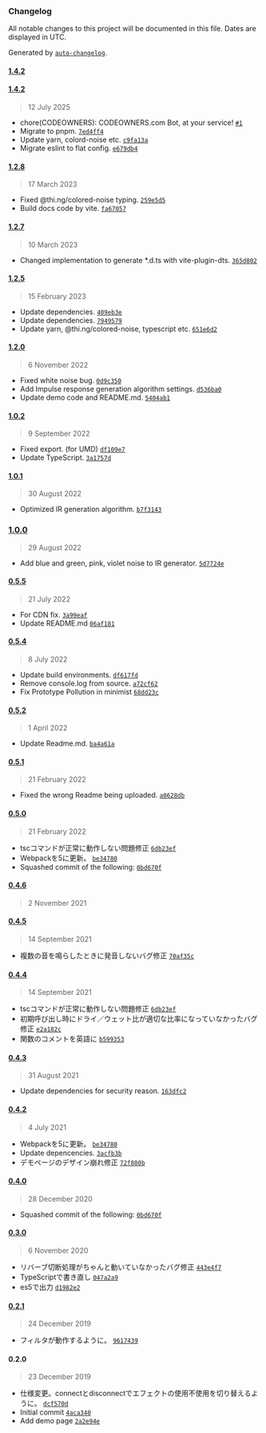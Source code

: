 ### Changelog

All notable changes to this project will be documented in this file. Dates are displayed in UTC.

Generated by [`auto-changelog`](https://github.com/CookPete/auto-changelog).

#### [1.4.2](https://github.com/logue/Reverb.js/compare/1.4.2...1.4.2)

#### [1.4.2](https://github.com/logue/Reverb.js/compare/1.2.8...1.4.2)

> 12 July 2025

- chore(CODEOWNERS): CODEOWNERS.com Bot, at your service! [`#1`](https://github.com/logue/Reverb.js/pull/1)
- Migrate to pnpm. [`7ed4ff4`](https://github.com/logue/Reverb.js/commit/7ed4ff4ec9a1f1b5ffd5c7869724990bd9a78f6c)
- Update yarn, colord-noise etc. [`c9fa13a`](https://github.com/logue/Reverb.js/commit/c9fa13a292ca5e8f0597a321dc79dbd37d361182)
- Migrate eslint to flat config. [`e679db4`](https://github.com/logue/Reverb.js/commit/e679db43ceeb3733acdb41292bbca7961463580d)

#### [1.2.8](https://github.com/logue/Reverb.js/compare/1.2.7...1.2.8)

> 17 March 2023

- Fixed @thi.ng/colored-noise typing. [`259e5d5`](https://github.com/logue/Reverb.js/commit/259e5d5ea458ca034c8fd1832afac8c72bfb0c71)
- Build docs code by vite. [`fa67057`](https://github.com/logue/Reverb.js/commit/fa6705757155feec98f13901cce0299b4e2388ad)

#### [1.2.7](https://github.com/logue/Reverb.js/compare/1.2.5...1.2.7)

> 10 March 2023

- Changed implementation to generate *.d.ts with vite-plugin-dts. [`365d802`](https://github.com/logue/Reverb.js/commit/365d802dc7faf077c13d754642684b8f3d5abe24)

#### [1.2.5](https://github.com/logue/Reverb.js/compare/1.2.0...1.2.5)

> 15 February 2023

- Update dependencies. [`409eb3e`](https://github.com/logue/Reverb.js/commit/409eb3e5ca6a4174ad0fa5ef3ec510e971fe2cd5)
- Update dependencies. [`7949579`](https://github.com/logue/Reverb.js/commit/7949579e3afb6af5fd2b12abc41b19942a609470)
- Update yarn, @thi.ng/colored-noise, typescript etc. [`651e6d2`](https://github.com/logue/Reverb.js/commit/651e6d2e4ac49093310cd257f1c742293d688a82)

#### [1.2.0](https://github.com/logue/Reverb.js/compare/1.0.2...1.2.0)

> 6 November 2022

- Fixed white noise bug. [`0d9c350`](https://github.com/logue/Reverb.js/commit/0d9c350c9d1d2713dd1cabfff97d9c4b0fb99d5e)
- Add Impulse response generation algorithm settings. [`d536ba0`](https://github.com/logue/Reverb.js/commit/d536ba013d9fb75628eada08e1eb5fb9f9db8ec3)
- Update demo code and README.md. [`5404ab1`](https://github.com/logue/Reverb.js/commit/5404ab1ac3cb35106a7c01c8f2ada5dc2656837c)

#### [1.0.2](https://github.com/logue/Reverb.js/compare/1.0.1...1.0.2)

> 9 September 2022

- Fixed export. (for UMD) [`df109e7`](https://github.com/logue/Reverb.js/commit/df109e78eccce3e68238062c17ff2d8559f370fa)
- Update TypeScript. [`3a1757d`](https://github.com/logue/Reverb.js/commit/3a1757d3ddc265563384b36f1512b32374668393)

#### [1.0.1](https://github.com/logue/Reverb.js/compare/1.0.0...1.0.1)

> 30 August 2022

- Optimized IR generation algorithm. [`b7f3143`](https://github.com/logue/Reverb.js/commit/b7f3143d1c2118fd0b08f27dd72b7c0ea9b746b4)

### [1.0.0](https://github.com/logue/Reverb.js/compare/0.5.5...1.0.0)

> 29 August 2022

- Add blue and green, pink, violet noise to IR generator. [`5d7724e`](https://github.com/logue/Reverb.js/commit/5d7724e9e0a4bc3cab36966f99b2e7391b28f174)

#### [0.5.5](https://github.com/logue/Reverb.js/compare/0.5.4...0.5.5)

> 21 July 2022

- For CDN fix. [`3a99eaf`](https://github.com/logue/Reverb.js/commit/3a99eaf18f72c23ca1df29811c435cc7235ac365)
- Update README.md [`06af181`](https://github.com/logue/Reverb.js/commit/06af1810a76bdb99a2d0462cd031c968b7f84045)

#### [0.5.4](https://github.com/logue/Reverb.js/compare/0.5.2...0.5.4)

> 8 July 2022

- Update build environments. [`df617fd`](https://github.com/logue/Reverb.js/commit/df617fd1637f4abf8692f9bcf40e54631b9be439)
- Remove console.log from source. [`a72cf62`](https://github.com/logue/Reverb.js/commit/a72cf62beb7580d229928ef475acc7ab4821671f)
- Fix Prototype Pollution in minimist [`68dd23c`](https://github.com/logue/Reverb.js/commit/68dd23c6789412b41f9e1a4e65543eb89ace6771)

#### [0.5.2](https://github.com/logue/Reverb.js/compare/0.5.1...0.5.2)

> 1 April 2022

- Update Readme.md. [`ba4a61a`](https://github.com/logue/Reverb.js/commit/ba4a61a7ad1fc16df07a4a585ecab55aa98366b7)

#### [0.5.1](https://github.com/logue/Reverb.js/compare/0.5.0...0.5.1)

> 21 February 2022

- Fixed the wrong Readme being uploaded. [`a0628db`](https://github.com/logue/Reverb.js/commit/a0628dbdc4a95e111380f01e487013388dcc4efe)

#### [0.5.0](https://github.com/logue/Reverb.js/compare/0.4.6...0.5.0)

> 21 February 2022

- tscコマンドが正常に動作しない問題修正 [`6db23ef`](https://github.com/logue/Reverb.js/commit/6db23ef67d7c4f855b70829d04ef6b29b4ca564e)
- Webpackを5に更新。 [`be34780`](https://github.com/logue/Reverb.js/commit/be34780ac2b9684396e4e9acd5206c4a9e11066e)
- Squashed commit of the following: [`0bd670f`](https://github.com/logue/Reverb.js/commit/0bd670f4fa5fc620df581d62e6d81829d099134c)

#### [0.4.6](https://github.com/logue/Reverb.js/compare/0.4.5...0.4.6)

> 2 November 2021

#### [0.4.5](https://github.com/logue/Reverb.js/compare/0.4.4...0.4.5)

> 14 September 2021

- 複数の音を鳴らしたときに発音しないバグ修正 [`70af35c`](https://github.com/logue/Reverb.js/commit/70af35c2df16760ecbd303452d0916a6c4d9933d)

#### [0.4.4](https://github.com/logue/Reverb.js/compare/0.4.3...0.4.4)

> 14 September 2021

- tscコマンドが正常に動作しない問題修正 [`6db23ef`](https://github.com/logue/Reverb.js/commit/6db23ef67d7c4f855b70829d04ef6b29b4ca564e)
- 初期呼び出し時にドライ／ウェット比が適切な比率になっていなかったバグ修正 [`e2a182c`](https://github.com/logue/Reverb.js/commit/e2a182cfc87305e05b8e719a1ec2d090698afc90)
- 関数のコメントを英語に [`b599353`](https://github.com/logue/Reverb.js/commit/b5993534c788a84b619bff923bc207f172ab595c)

#### [0.4.3](https://github.com/logue/Reverb.js/compare/0.4.2...0.4.3)

> 31 August 2021

- Update dependencies for security reason. [`163dfc2`](https://github.com/logue/Reverb.js/commit/163dfc2e848953fbdbe4f383b1d4b60e1c54af43)

#### [0.4.2](https://github.com/logue/Reverb.js/compare/0.4.0...0.4.2)

> 4 July 2021

- Webpackを5に更新。 [`be34780`](https://github.com/logue/Reverb.js/commit/be34780ac2b9684396e4e9acd5206c4a9e11066e)
- Update depencencies. [`3acfb3b`](https://github.com/logue/Reverb.js/commit/3acfb3b54eb9c9ad5b0866325209919aa727377d)
- デモページのデザイン崩れ修正 [`72f880b`](https://github.com/logue/Reverb.js/commit/72f880b9391bc23e76a740d9f8072accc6cfd257)

#### [0.4.0](https://github.com/logue/Reverb.js/compare/0.3.0...0.4.0)

> 28 December 2020

- Squashed commit of the following: [`0bd670f`](https://github.com/logue/Reverb.js/commit/0bd670f4fa5fc620df581d62e6d81829d099134c)

#### [0.3.0](https://github.com/logue/Reverb.js/compare/0.2.1...0.3.0)

> 6 November 2020

- リバーブ切断処理がちゃんと動いていなかったバグ修正 [`443e4f7`](https://github.com/logue/Reverb.js/commit/443e4f7fa54aefc1461fb4d5bfe78471871909d2)
- TypeScriptで書き直し [`047a2a9`](https://github.com/logue/Reverb.js/commit/047a2a964046f8b2fac8389864233989b76414af)
- es5で出力 [`d1982e2`](https://github.com/logue/Reverb.js/commit/d1982e2bb08896cf7490cef2efa4d49ca692c61f)

#### [0.2.1](https://github.com/logue/Reverb.js/compare/0.2.0...0.2.1)

> 24 December 2019

- フィルタが動作するように。 [`9617439`](https://github.com/logue/Reverb.js/commit/961743965055a019c27804cd61b9fb93db07512a)

#### 0.2.0

> 23 December 2019

- 仕様変更。connectとdisconnectでエフェクトの使用不使用を切り替えるように。 [`dcf570d`](https://github.com/logue/Reverb.js/commit/dcf570d784aeead7e3c0e04ba597b6a9a1b7032b)
- Initial commit [`4aca340`](https://github.com/logue/Reverb.js/commit/4aca340939fbf7cd12d90897040a471603be951f)
- Add demo page [`2a2e94e`](https://github.com/logue/Reverb.js/commit/2a2e94eba9f721d918fcdf9911709a300abd7f8e)
